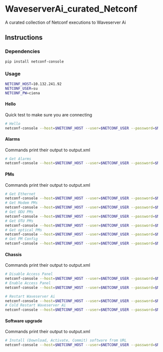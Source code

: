 # WaveserverAi_curated_Netconf

A curated collection of Netconf executions to Waveserver Ai

## Instructions

### Dependencies

```bash
pip install netconf-console
```

### Usage

```bash
NETCONF_HOST=10.132.241.92
NETCONF_USER=su
NETCONF_PW=ciena
```

#### Hello

Quick test to make sure you are connecting

```bash
# Hello
netconf-console --host=$NETCONF_HOST --user=$NETCONF_USER --password=$NETCONF_PW --port=830 --hello
```

#### Alarms

Commands print their output to output.xml

```bash
# Get Alarms
netconf-console --host=$NETCONF_HOST --user=$NETCONF_USER --password=$NETCONF_PW --port=830 --rpc=alarm/get-alarms.xml > output.xml
```

#### PMs

Commands print their output to output.xml

```bash
# Get Ethernet
netconf-console --host=$NETCONF_HOST --user=$NETCONF_USER --password=$NETCONF_PW --port=830 --rpc=pm/get-pm-ethernet.xml > output.xml
# Get Modem PMs
netconf-console --host=$NETCONF_HOST --user=$NETCONF_USER --password=$NETCONF_PW --port=830 --rpc=pm/get-pm-modem.xml > output.xml
# Get ODU PMs
netconf-console --host=$NETCONF_HOST --user=$NETCONF_USER --password=$NETCONF_PW --port=830 --rpc=pm/get-pm-odu.xml > output.xml
# Get OTU PMs
netconf-console --host=$NETCONF_HOST --user=$NETCONF_USER --password=$NETCONF_PW --port=830 --rpc=pm/get-pm-otu.xml > output.xml
# Get optical PMs
netconf-console --host=$NETCONF_HOST --user=$NETCONF_USER --password=$NETCONF_PW --port=830 --rpc=pm/get-pm-optical-power.xml > output.xml
# Get PM Config
netconf-console --host=$NETCONF_HOST --user=$NETCONF_USER --password=$NETCONF_PW --port=830 --rpc=pm/get-global-config.xml > output.xml
```

#### Chassis

Commands print their output to output.xml

```bash
# Disable Access Panel
netconf-console --host=$NETCONF_HOST --user=$NETCONF_USER --password=$NETCONF_PW --port=830 --rpc=chassis/lamp-test/panel-disable.xml > output.xml
# Enable Access Panel
netconf-console --host=$NETCONF_HOST --user=$NETCONF_USER --password=$NETCONF_PW --port=830 --rpc=chassis/lamp-test/panel-enable.xml > output.xml
```

```bash
# Restart Waveserver Ai
netconf-console --host=$NETCONF_HOST --user=$NETCONF_USER --password=$NETCONF_PW --port=830 --rpc=chassis/restart.xml > output.xml
# Cold Restart Waveserver Ai
netconf-console --host=$NETCONF_HOST --user=$NETCONF_USER --password=$NETCONF_PW --port=830 --rpc=chassis/restart-cold.xml > output.xml
```

#### Software upgrade

Commands print their output to output.xml

```bash
# Install (Download, Activate, Commit) software from URL
netconf-console --host=$NETCONF_HOST --user=$NETCONF_USER --password=$NETCONF_PW --port=830 --rpc=software/install.xml > output.xml
```
